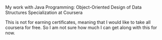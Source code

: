 My work with Java Programming: Object-Oriented Design of Data Structures Specialization at Coursera

This is not for earning certificates, meaning that I would like to take all coursera for free. So I am not sure how much I can get along with this for now.
